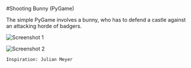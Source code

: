 #Shooting Bunny (PyGame)

The simple PyGame involves a bunny, who has to defend a castle against an attacking horde of badgers.

![Screenshot 1](https://github.com/jig08/free_python_games/blob/master/Shooting_Bunny/screenshots/ss1.png)


![Screenshot 2](https://github.com/jig08/free_python_games/blob/master/Shooting_Bunny/screenshots/ss2.png)

`Inspiration: Julian Meyer`
